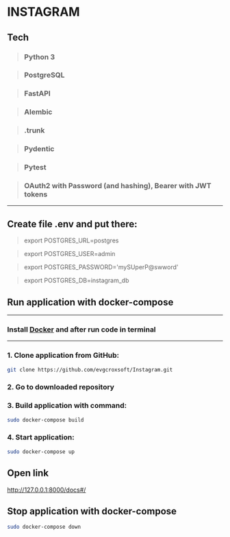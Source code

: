 # INSTAGRAM

## **Tech**

> ### Python 3 

> ### PostgreSQL

> ### FastAPI

> ### Alembic

> ### .trunk

> ### Pydentic

> ### Pytest

> ### OAuth2 with Password (and hashing), Bearer with JWT tokens


***

## **Create file .env and put there:**
> export POSTGRES_URL=postgres

>export POSTGRES_USER=admin

>export POSTGRES_PASSWORD='mySUperP@swword'

>export POSTGRES_DB=instagram_db


## **Run application with docker-compose**
***
### **Install [Docker]((https://docs.docker.com/engine/install/ubuntu/)) and after run code in terminal**
***
### **1. Clone application from GitHub:**
```bash
git clone https://github.com/evgcroxsoft/Instagram.git
```
### **2. Go to downloaded repository**

### **3. Build application with command:**
```bash
sudo docker-compose build
```
### **4. Start application:**
```bash
sudo docker-compose up
```
## **Open link**

http://127.0.0.1:8000/docs#/


## **Stop application with docker-compose**
```bash
sudo docker-compose down
```